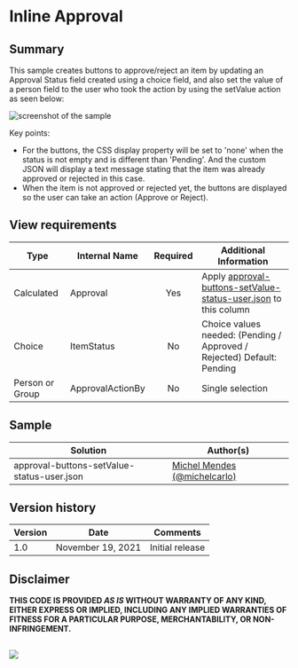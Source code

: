 # Inline Approval

## Summary
This sample creates buttons to approve/reject an item by updating an Approval Status field created using a choice field, and also set the value of a person field to the user who took the action by using the setValue action as seen below:

![screenshot of the sample](./assets/screenshot.gif)

Key points:

- For the buttons, the CSS display property will be set to 'none' when the status is not empty and is different than 'Pending'. And the custom JSON will display a text message stating that the item was already approved or rejected in this case.
- When the item is not approved or rejected yet, the buttons are displayed so the user can take an action (Approve or Reject).

## View requirements

|Type|Internal Name|Required|Additional Information
|---|---|:---:|---|
|Calculated|Approval|Yes| Apply [approval-buttons-setValue-status-user.json](./approval-buttons-setValue-status-user.json) to this column
|Choice|ItemStatus|No| Choice values needed: (Pending / Approved / Rejected) Default: Pending
|Person or Group|ApprovalActionBy|No|Single selection


## Sample

Solution|Author(s)
--------|---------
approval-buttons-setValue-status-user.json | [Michel Mendes](https://github.com/michelcarlo) [(@michelcarlo)](https://twitter.com/michelcarlo)

## Version history

Version |Date          |Comments
--------|--------------|--------------------------------
1.0     |November 19, 2021 |Initial release

## Disclaimer
**THIS CODE IS PROVIDED *AS IS* WITHOUT WARRANTY OF ANY KIND, EITHER EXPRESS OR IMPLIED, INCLUDING ANY IMPLIED WARRANTIES OF FITNESS FOR A PARTICULAR PURPOSE, MERCHANTABILITY, OR NON-INFRINGEMENT.**
##

<img src="https://pnptelemetry.azurewebsites.net/list-formatting/column-samples/approval-buttons-setValue-status-user" />
